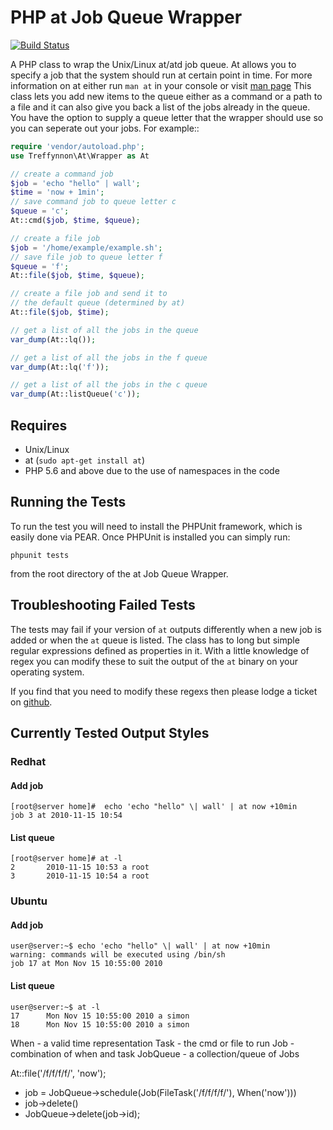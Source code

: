 # PHP at Job Queue Wrapper

[![Build Status](https://secure.travis-ci.org/treffynnon/PHP-at-Job-Queue-Wrapper.png?branch=master)](http://travis-ci.org/treffynnon/PHP-at-Job-Queue-Wrapper)

A PHP class to wrap the Unix/Linux at/atd job queue. At allows you to specify a job that the system should run at certain point in time. For more information on at either run `man at` in your console or visit [man page][man-page] This class lets you add new items to the queue either as a command or a path to a file and it can also give you back a list of the jobs already in the queue. You have the option to supply a queue letter that the wrapper should use so you can seperate out your jobs. For example::

```php
require 'vendor/autoload.php';
use Treffynnon\At\Wrapper as At

// create a command job
$job = 'echo "hello" | wall';
$time = 'now + 1min';
// save command job to queue letter c
$queue = 'c';
At::cmd($job, $time, $queue);

// create a file job
$job = '/home/example/example.sh';
// save file job to queue letter f
$queue = 'f';
At::file($job, $time, $queue);

// create a file job and send it to
// the default queue (determined by at)
At::file($job, $time);

// get a list of all the jobs in the queue
var_dump(At::lq());

// get a list of all the jobs in the f queue
var_dump(At::lq('f'));

// get a list of all the jobs in the c queue
var_dump(At::listQueue('c'));
```

## Requires

* Unix/Linux
* at (`sudo apt-get install at`)
* PHP 5.6 and above due to the use of namespaces in the code


## Running the Tests

To run the test you will need to install the PHPUnit framework, which is easily done via PEAR. Once PHPUnit is installed you can simply run:

    phpunit tests

from the root directory of the at Job Queue Wrapper.


## Troubleshooting Failed Tests

The tests may fail if your version of `at` outputs differently when a new job is added or when the `at` queue is listed. The class has to long but simple regular expressions defined as properties in it. With a little knowledge of regex you can modify these to suit the output of the `at` binary on your operating system.

If you find that you need to modify these regexs then please lodge a ticket on [github][github].


## Currently Tested Output Styles

### Redhat

#### Add job

    [root@server home]#  echo 'echo "hello" \| wall' | at now +10min
    job 3 at 2010-11-15 10:54


#### List queue

    [root@server home]# at -l
    2       2010-11-15 10:53 a root
    3       2010-11-15 10:54 a root


### Ubuntu

#### Add job

    user@server:~$ echo 'echo "hello" \| wall' | at now +10min
    warning: commands will be executed using /bin/sh
    job 17 at Mon Nov 15 10:55:00 2010


#### List queue

    user@server:~$ at -l
    17      Mon Nov 15 10:55:00 2010 a simon
    18      Mon Nov 15 10:55:00 2010 a simon


[github]: https://github.com/treffynnon/PHP-at-Job-Queue-Wrapper/issues
[man-page]: http://unixhelp.ed.ac.uk/CGI/man-cgi?at

When - a valid time representation
Task - the cmd or file to run
Job - combination of when and task
JobQueue - a collection/queue of Jobs

At::file('/f/f/f/f/', 'now');
- job = JobQueue->schedule(Job(FileTask('/f/f/f/f/'), When('now')))
- job->delete()
- JobQueue->delete(job->id);